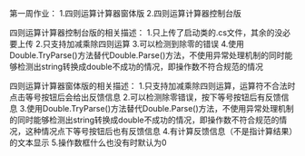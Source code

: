 第一周作业：
1.四则运算计算器窗体版
2.四则运算计算器控制台版




四则运算计算器控制台版的相关描述：
1.只上传了启动类的.cs文件，其余的没必要上传
2.只支持加减乘除四则运算
3.可以检测到除零的错误
4.使用Double.TryParse()方法替代Double.Parse()方法，不使用异常处理机制的同时能够检测出string转换成double不成功的情况，即操作数不符合规范的情况

四则运算计算器窗体版的相关描述：
1.只支持加减乘除四则运算，运算符不合法时点击等号按钮后会给出反馈信息
2.可以检测除零错误，按下等号按钮后有反馈信息
3.使用Double.TryParse()方法替代Double.Parse()方法，不使用异常处理机制的同时能够检测出string转换成double不成功的情况，即操作数不符合规范的情况，这种情况点下等号按钮后也有反馈信息
4.有计算反馈信息（不是指计算结果）的文本显示
5.操作数框什么也没有时默认为0
